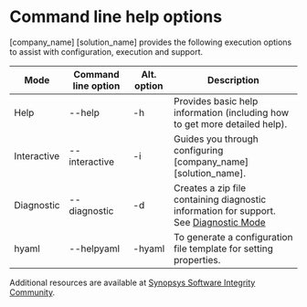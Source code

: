 # Command line help options

[company_name] [solution_name] provides the following execution options to assist with configuration, execution and support.

| Mode | Command line option | Alt. option | Description |
| ---- | ------------------- | ----------- | ----------- |
| Help | --help | -h | Provides basic help information (including how to get more detailed help). |
| Interactive | --interactive | -i | Guides you through configuring [company_name] [solution_name]. |
| Diagnostic | --diagnostic | -d | Creates a zip file containing diagnostic information for support.  <br /> See [Diagnostic Mode](../troubleshooting/diagnosticmode.md)|
| hyaml | --helpyaml | -hyaml | To generate a configuration file template for setting properties. |

Additional resources are available at [Synopsys Software Integrity Community](https://community.synopsys.com).

